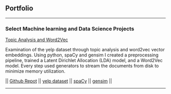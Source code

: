 ## Portfolio

---

### Select Machine learning and Data Science Projects

[Topic Analysis and Word2Vec](/Topic_analysis_word2vec.md)

Examination of the yelp dataset through topic analysis and word2vec vector embeddings. Using python, spaCy and gensim I created a preprocessing pipeline, trained a Latent Dirichlet Allocation (LDA) model, and a Word2Vec model. Every step used generators to stream the documents from disk to minimize memory utilization.

|| [Github Repot](https://github.com/Alkoopman85/Word2Vec-and-Topic-Analysis-Yelp-Reviews) || [yelp dataset](https://www.yelp.com/dataset) || [spaCy](https://spacy.io/) || [gensim](https://radimrehurek.com/gensim/index.html) ||

---

